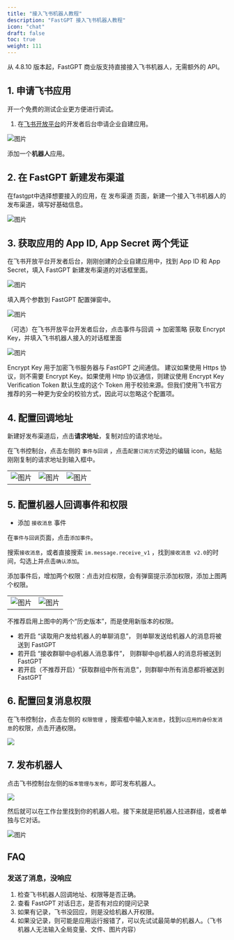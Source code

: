```yaml
---
title: "接入飞书机器人教程"
description: "FastGPT 接入飞书机器人教程"
icon: "chat"
draft: false
toc: true
weight: 111
---
```


从 4.8.10 版本起，FastGPT 商业版支持直接接入飞书机器人，无需额外的 API。

## 1. 申请飞书应用

开一个免费的测试企业更方便进行调试。

1. 在[飞书开放平台](https://open.feishu.cn/app)的开发者后台申请企业自建应用。

![图片](/imgs/feishu-bot-1.png)

添加一个**机器人**应用。

## 2. 在 FastGPT 新建发布渠道

在fastgpt中选择想要接入的应用，在 发布渠道 页面，新建一个接入飞书机器人的发布渠道，填写好基础信息。
   
![图片](/imgs/feishu-bot-2.png)

## 3. 获取应用的 App ID, App Secret 两个凭证

在飞书开放平台开发者后台，刚刚创建的企业自建应用中，找到 App ID 和 App Secret，填入 FastGPT 新建发布渠道的对话框里面。
   
![图片](/imgs/feishu-bot-3.png)

填入两个参数到 FastGPT 配置弹窗中。

![图片](/imgs/feishu-bot-4.png)

（可选）在飞书开放平台开发者后台，点击事件与回调 -> 加密策略 获取 Encrypt Key，并填入飞书机器人接入的对话框里面

![图片](/imgs/feishu-bot-5.png)

Encrypt Key 用于加密飞书服务器与 FastGPT 之间通信。
建议如果使用 Https 协议，则不需要 Encrypt Key。如果使用 Http 协议通信，则建议使用 Encrypt Key
Verification Token 默认生成的这个 Token 用于校验来源。但我们使用飞书官方推荐的另一种更为安全的校验方式，因此可以忽略这个配置项。
## 4. 配置回调地址

新建好发布渠道后，点击**请求地址**，复制对应的请求地址。

在飞书控制台，点击左侧的 `事件与回调` ，点击`配置订阅方式`旁边的编辑 icon，粘贴刚刚复制的请求地址到输入框中。
   
| | | |
| --- | --- | --- |
| ![图片](/imgs/feishu-bot-10.jpg) | ![图片](/imgs/feishu-bot-11.jpg) | ![图片](/imgs/feishu-bot-6.png) |

## 5. 配置机器人回调事件和权限

* 添加 `接收消息` 事件
   
在`事件与回调`页面，点击`添加事件`。

搜索`接收消息`，或者直接搜索 `im.message.receive_v1` ，找到`接收消息 v2.0`的时间，勾选上并点击`确认添加`。

添加事件后，增加两个权限：点击对应权限，会有弹窗提示添加权限，添加上图两个权限。

| | |
| --- | --- |
| ![图片](/imgs/feishu-bot-7.png) | ![图片](/imgs/feishu-bot-8.png) |

不推荐启用上图中的两个“历史版本”，而是使用新版本的权限。
- 若开启 “读取用户发给机器人的单聊消息”， 则单聊发送给机器人的消息将被送到 FastGPT
- 若开启 “接收群聊中@机器人消息事件”， 则群聊中@机器人的消息将被送到 FastGPT
- 若开启（不推荐开启）“获取群组中所有消息”，则群聊中所有消息都将被送到 FastGPT

## 6. 配置回复消息权限

在飞书控制台，点击左侧的 `权限管理` ，搜索框中输入`发消息`，找到`以应用的身份发消息`的权限，点击开通权限。

![](/imgs/feishu-bot-13.jpg)

## 7. 发布机器人

点击飞书控制台左侧的`版本管理与发布`，即可发布机器人。

![](/imgs/feishu-bot-12.jpg)

然后就可以在工作台里找到你的机器人啦。接下来就是把机器人拉进群组，或者单独与它对话。

![图片](/imgs/feishu-bot-9.png)

## FAQ

### 发送了消息，没响应

1. 检查飞书机器人回调地址、权限等是否正确。
2. 查看 FastGPT 对话日志，是否有对应的提问记录
3. 如果有记录，飞书没回应，则是没给机器人开权限。
4. 如果没记录，则可能是应用运行报错了，可以先试试最简单的机器人。（飞书机器人无法输入全局变量、文件、图片内容）